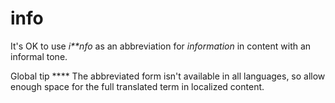 # info

It's OK to use *i**nfo* as an abbreviation for *information* in content with an informal tone. 

Global tip **** The abbreviated form isn't available in all languages, so allow enough space for the full translated term in localized content.
